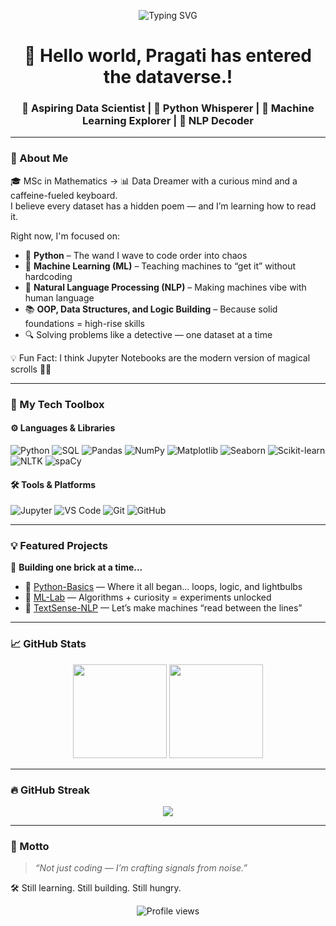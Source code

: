 <p align="center">
  <img src="https://readme-typing-svg.herokuapp.com?font=Fira+Code&duration=3000&pause=1000&center=true&vCenter=true&width=435&lines=👩‍💻+Yo+Internet+Meet+Pragati;🧠+Teaching+Machines+to+Think;💬+Giving+Code+the+Gift+of+Gab;🚀+Projects+in+Progress,+Skills+Leveling+Up!" alt="Typing SVG" />
</p>

<h1 align="center">🧬 Hello world, Pragati has entered the dataverse.!</h1>
<h3 align="center">🌈 Aspiring Data Scientist | 🐍 Python Whisperer | 🤖 Machine Learning Explorer | 💬 NLP Decoder</h3>

---

### 🌟 About Me

🎓 MSc in Mathematics → 📊 Data Dreamer with a curious mind and a caffeine-fueled keyboard.  
I believe every dataset has a hidden poem — and I’m learning how to read it.  

Right now, I'm focused on:

- 🐍 **Python** – The wand I wave to code order into chaos  
- 🧠 **Machine Learning (ML)** – Teaching machines to “get it” without hardcoding  
- 💬 **Natural Language Processing (NLP)** – Making machines vibe with human language  
- 📚 **OOP, Data Structures, and Logic Building** – Because solid foundations = high-rise skills  
- 🔍 Solving problems like a detective — one dataset at a time  

💡 Fun Fact: I think Jupyter Notebooks are the modern version of magical scrolls 🧙‍♀️

---

### 🧰 My Tech Toolbox

#### ⚙️ Languages & Libraries

![Python](https://img.shields.io/badge/-Python-3776AB?style=flat&logo=python&logoColor=white)
![SQL](https://img.shields.io/badge/-SQL-4479A1?style=flat&logo=sqlite&logoColor=white)
![Pandas](https://img.shields.io/badge/-Pandas-150458?style=flat&logo=pandas&logoColor=white)
![NumPy](https://img.shields.io/badge/-NumPy-013243?style=flat&logo=numpy&logoColor=white)
![Matplotlib](https://img.shields.io/badge/-Matplotlib-000000?style=flat&logo=matplotlib&logoColor=white)
![Seaborn](https://img.shields.io/badge/-Seaborn-005571?style=flat&logo=seaborn&logoColor=white)
![Scikit-learn](https://img.shields.io/badge/-Scikit--learn-F7931E?style=flat&logo=scikit-learn&logoColor=white)
![NLTK](https://img.shields.io/badge/-NLTK-76B900?style=flat&logo=nltk&logoColor=white)
![spaCy](https://img.shields.io/badge/-spaCy-0088CC?style=flat&logo=spacy&logoColor=white)

#### 🛠️ Tools & Platforms

![Jupyter](https://img.shields.io/badge/-Jupyter-F37626?style=flat&logo=jupyter&logoColor=white)
![VS Code](https://img.shields.io/badge/-VS%20Code-007ACC?style=flat&logo=visual-studio-code&logoColor=white)
![Git](https://img.shields.io/badge/-Git-F05032?style=flat&logo=git&logoColor=white)
![GitHub](https://img.shields.io/badge/-GitHub-181717?style=flat&logo=github&logoColor=white)

---

### 💡 Featured Projects

🧪 **Building one brick at a time...**

- 📁 [Python-Basics](https://github.com/prA-G/Python-Basics) — Where it all began... loops, logic, and lightbulbs  
- 📁 [ML-Lab](https://github.com/prA-G/ML-Lab) — Algorithms + curiosity = experiments unlocked  
- 📁 [TextSense-NLP](https://github.com/prA-G/TextSense-NLP) — Let’s make machines “read between the lines”  

---

### 📈 GitHub Stats

<p align="center">
  <img height="150" src="https://github-readme-stats.vercel.app/api?username=prA-G&show_icons=true&theme=tokyonight"/>
  <img height="150" src="https://github-readme-stats.vercel.app/api/top-langs/?username=prA-G&layout=compact&theme=tokyonight"/>
</p>

---

### 🔥 GitHub Streak

<p align="center">
  <img src="https://streak-stats.demolab.com?user=prA-G&theme=radical"/>
</p>

---

### 🎯 Motto

> _“Not just coding — I’m crafting signals from noise.”_

🛠️ Still learning. Still building. Still hungry.

<p align="center">
  <img src="https://komarev.com/ghpvc/?username=prA-G&color=blue" alt="Profile views"/>
</p>

